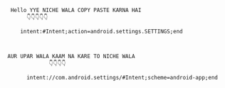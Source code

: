      Hello YYE NICHE WALA COPY PASTE KARNA HAI 
          👇👇👇👇👇

        intent:#Intent;action=android.settings.SETTINGS;end



    AUR UPAR WALA KAAM NA KARE TO NICHE WALA 
                 👇👇👇👇
                 
          intent://com.android.settings/#Intent;scheme=android-app;end
